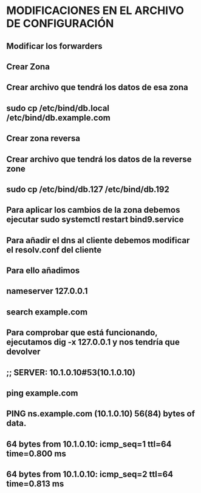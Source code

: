 # MODIFICACIONES EN EL ARCHIVO DE CONFIGURACIÓN
##
## Modificar los forwarders
## Crear Zona
## Crear archivo que tendrá los datos de esa zona
## sudo cp /etc/bind/db.local /etc/bind/db.example.com
##
##  Crear zona reversa 
##  Crear archivo que tendrá los datos de la reverse zone
## sudo cp /etc/bind/db.127 /etc/bind/db.192
##
## Para aplicar los cambios de la zona debemos ejecutar sudo systemctl restart bind9.service
##
##
##
## Para añadir el dns al cliente debemos modificar el resolv.conf del cliente
## Para ello añadimos 
## nameserver  127.0.0.1
## search example.com
##
## Para comprobar que está funcionando, ejecutamos dig -x 127.0.0.1 y nos tendría que devolver 
## ;; SERVER: 10.1.0.10#53(10.1.0.10)
## ping example.com
## PING ns.example.com (10.1.0.10) 56(84) bytes of data.
## 64 bytes from 10.1.0.10: icmp_seq=1 ttl=64 time=0.800 ms
## 64 bytes from 10.1.0.10: icmp_seq=2 ttl=64 time=0.813 ms
##







